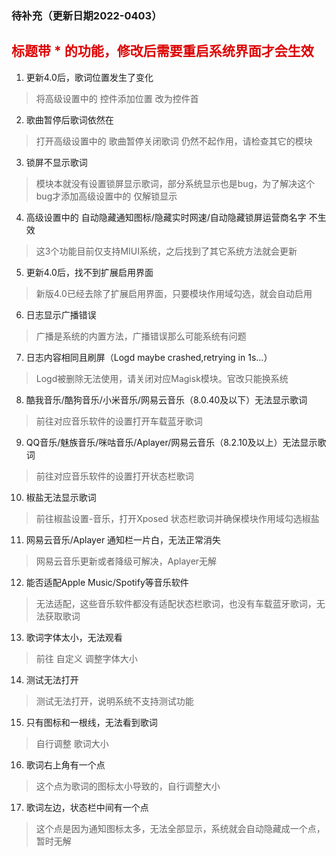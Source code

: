 ### 待补充（更新日期2022-0403）

## <font color="#dd0000">标题带 * 的功能，修改后需要重启系统界面才会生效</font>

 1. 更新4.0后，歌词位置发生了变化
> 将高级设置中的 控件添加位置 改为控件首  
2. 歌曲暂停后歌词依然在
> 打开高级设置中的 歌曲暂停关闭歌词 仍然不起作用，请检查其它的模块
3. 锁屏不显示歌词
> 模块本就没有设置锁屏显示歌词，部分系统显示也是bug，为了解决这个bug才添加高级设置中的 仅解锁显示
4. 高级设置中的 自动隐藏通知图标/隐藏实时网速/自动隐藏锁屏运营商名字 不生效
> 这3个功能目前仅支持MIUI系统，之后找到了其它系统方法就会更新
5. 更新4.0后，找不到扩展启用界面
> 新版4.0已经去除了扩展启用界面，只要模块作用域勾选，就会自动启用
6. 日志显示广播错误
> 广播是系统的内置方法，广播错误那么可能系统有问题
7. 日志内容相同且刷屏（Logd maybe crashed,retrying in 1s...）
> Logd被删除无法使用，请关闭对应Magisk模块。官改只能换系统
8. 酷我音乐/酷狗音乐/小米音乐/网易云音乐（8.0.40及以下）无法显示歌词
> 前往对应音乐软件的设置打开车载蓝牙歌词
9. QQ音乐/魅族音乐/咪咕音乐/Aplayer/网易云音乐（8.2.10及以上）无法显示歌词
> 前往对应音乐软件的设置打开状态栏歌词
10. 椒盐无法显示歌词
> 前往椒盐设置-音乐，打开Xposed 状态栏歌词并确保模块作用域勾选椒盐
11. 网易云音乐/Aplayer 通知栏一片白，无法正常消失
> 网易云音乐更新或者降级可解决，Aplayer无解
12. 能否适配Apple Music/Spotify等音乐软件
> 无法适配，这些音乐软件都没有适配状态栏歌词，也没有车载蓝牙歌词，无法获取歌词
13. 歌词字体太小，无法观看
>  前往 自定义 调整字体大小
14. 测试无法打开
> 测试无法打开，说明系统不支持测试功能
15. 只有图标和一根线，无法看到歌词
> 自行调整 歌词大小 
16. 歌词右上角有一个点
> 这个点为歌词的图标太小导致的，自行调整大小
17. 歌词左边，状态栏中间有一个点
> 这个点是因为通知图标太多，无法全部显示，系统就会自动隐藏成一个点，暂时无解
